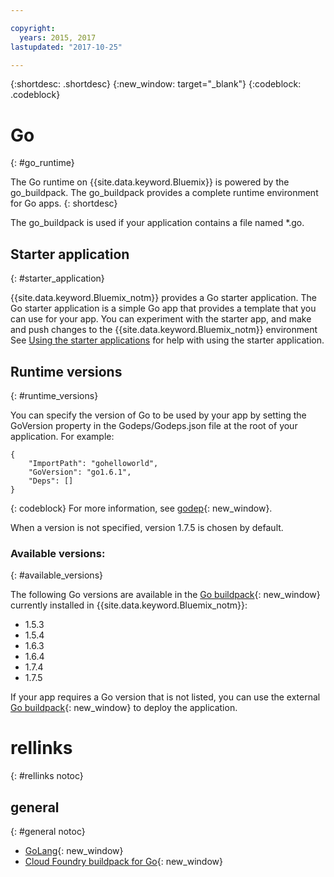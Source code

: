 ```yaml
---

copyright:
  years: 2015, 2017
lastupdated: "2017-10-25"

---
```


{:shortdesc: .shortdesc}
{:new_window: target="_blank"}
{:codeblock: .codeblock}


# Go
{: #go_runtime}

The Go runtime on {{site.data.keyword.Bluemix}} is powered by the go_buildpack.
The go_buildpack provides a complete runtime environment for Go
apps.
{: shortdesc}

The go_buildpack is used if your application contains a file named *.go.

## Starter application
{: #starter_application}

{{site.data.keyword.Bluemix_notm}} provides a Go starter application.  The Go starter application is a simple Go app that provides a template that you can use for your app. You can experiment with the starter app, and make and push changes to the {{site.data.keyword.Bluemix_notm}} environment  See [Using the starter applications](/docs/cfapps/starter_app_usage.html) for help with using the starter application.

## Runtime versions
{: #runtime_versions}

You can specify the version of Go to be used by your app by setting the GoVersion property in the Godeps/Godeps.json file at the root of your application. For example:

```
{
	"ImportPath": "gohelloworld",
	"GoVersion": "go1.6.1",
	"Deps": []
}
```
{: codeblock}
For more information, see [godep](https://github.com/tools/godep){: new_window}.

When a version is not specified, version 1.7.5 is chosen by default.

### Available versions:
{: #available_versions}

The following Go versions are available in the
[Go buildpack](https://github.com/cloudfoundry/go-buildpack/releases/tag/v1.7.18){: new_window}
currently installed in {{site.data.keyword.Bluemix_notm}}:

* 1.5.3
* 1.5.4
* 1.6.3
* 1.6.4
* 1.7.4
* 1.7.5

If your app requires a Go version that is not listed,
you can use the external
[Go buildpack](https://github.com/cloudfoundry/go-buildpack.git){: new_window} to
deploy the application.

# rellinks
{: #rellinks notoc}
## general
{: #general notoc}

* [GoLang](http://golang.org/){: new_window}
* [Cloud Foundry buildpack for Go](https://github.com/cloudfoundry/go-buildpack){: new_window}
